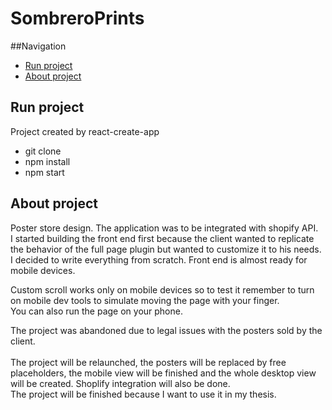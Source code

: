 # SombreroPrints

##Navigation
* [Run project](#run-project)
* [About project](#about-project)

## Run project

Project created by react-create-app

* git clone
* npm install
* npm start

## About project

Poster store design. The application was to be integrated with shopify API.<br>
I started building the front end first because the client wanted to replicate the behavior of the full page plugin but wanted to customize it to his needs.<br>
I decided to write everything from scratch. Front end is almost ready for mobile devices.

Custom scroll works only on mobile devices so to test it remember to turn on mobile dev tools to simulate moving the page with your finger. <br>You can also run the page on your phone.

The project was abandoned due to legal issues with the posters sold by the client. <br><br>
The project will be relaunched, the posters will be replaced by free placeholders, the mobile view will be finished and the whole desktop view will be created. Shoplify integration will also be done.
<br>The project will be finished because I want to use it in my thesis.